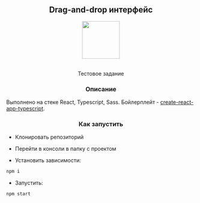 <div align="center">
<h2>Drag-and-drop интерфейс</h2>
  <a href="https://reactjs.org/">
    <img width="100" heigth="100" src="https://upload.wikimedia.org/wikipedia/commons/thumb/a/a7/React-icon.svg/1280px-React-icon.svg.png">
  </a>
  <br>
  <br>
  <p>
   Тестовое задание
  </p>
</div>
<h3 align="center">Описание</h3>

Выполнено на стеке React, Typescript, Sass. Бойлерплейт - [create-react-app-typescript](https://github.com/wmonk/create-react-app-typescript). 

<h3 align="center">Как запустить</h3>

* Клонировать репозиторий

* Перейти в консоли в папку с проектом

* Установить зависимости:

```bash
npm i
```
* Запустить:

```bash
npm start
```